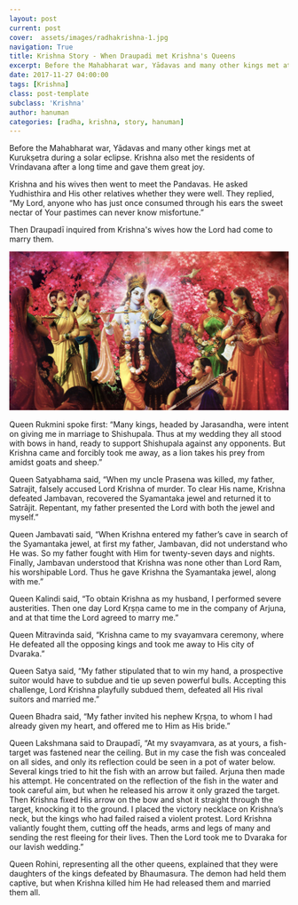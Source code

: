 ```yaml
---
layout: post
current: post
cover:  assets/images/radhakrishna-1.jpg
navigation: True
title: Krishna Story - When Draupadi met Krishna's Queens
excerpt: Before the Mahabharat war, Yādavas and many other kings met at Kurukṣetra during a solar eclipse. Krishna also met the residents of Vrindavana after a long time and gave them great joy...
date: 2017-11-27 04:00:00
tags: [Krishna]
class: post-template
subclass: 'Krishna'
author: hanuman
categories: [radha, krishna, story, hanuman]
---
```


Before the Mahabharat war, Yādavas and many other kings met at Kurukṣetra during a solar eclipse. Krishna also met the residents of Vrindavana after a long time and gave them great joy.

Krishna and his wives then went to meet the Pandavas. He asked Yudhisthira and His other relatives whether they were well. They replied, “My Lord, anyone who has just once consumed through his ears the sweet nectar of Your pastimes can never know misfortune.”

Then Draupadī inquired from Krishna's wives how the Lord had come to marry them. 

![radhakrishna](assets/images/radhakrishna.jpg)

Queen Rukmini spoke first: “Many kings, headed by Jarasandha, were intent on giving me in marriage to Shishupala. Thus at my wedding they all stood with bows in hand, ready to support Shishupala against any opponents. But Krishna came and forcibly took me away, as a lion takes his prey from amidst goats and sheep.”

Queen Satyabhama said, “When my uncle Prasena was killed, my father, Satrajit, falsely accused Lord Krishna of murder. To clear His name, Krishna defeated Jambavan, recovered the Syamantaka jewel and returned it to Satrājit. Repentant, my father presented the Lord with both the jewel and myself.”

Queen Jambavati said, “When Krishna entered my father’s cave in search of the Syamantaka jewel, at first my father, Jambavan, did not understand who He was. So my father fought with Him for twenty-seven days and nights. Finally, Jambavan understood that Krishna was none other than Lord Ram, his worshipable Lord. Thus he gave Krishna the Syamantaka jewel, along with me.”

Queen Kalindi said, “To obtain Krishna as my husband, I performed severe austerities. Then one day Lord Kṛṣṇa came to me in the company of Arjuna, and at that time the Lord agreed to marry me.”

Queen Mitravinda said, “Krishna came to my svayamvara ceremony, where He defeated all the opposing kings and took me away to His city of Dvaraka.”

Queen Satya said, “My father stipulated that to win my hand, a prospective suitor would have to subdue and tie up seven powerful bulls. Accepting this challenge, Lord Krishna playfully subdued them, defeated all His rival suitors and married me.”

Queen Bhadra said, “My father invited his nephew Kṛṣṇa, to whom I had already given my heart, and offered me to Him as His bride.”

Queen Lakshmana said to Draupadī, “At my svayamvara, as at yours, a fish-target was fastened near the ceiling. But in my case the fish was concealed on all sides, and only its reflection could be seen in a pot of water below. Several kings tried to hit the fish with an arrow but failed. Arjuna then made his attempt. He concentrated on the reflection of the fish in the water and took careful aim, but when he released his arrow it only grazed the target. Then Krishna fixed His arrow on the bow and shot it straight through the target, knocking it to the ground. I placed the victory necklace on Krishna’s neck, but the kings who had failed raised a violent protest. Lord Krishna valiantly fought them, cutting off the heads, arms and legs of many and sending the rest fleeing for their lives. Then the Lord took me to Dvaraka for our lavish wedding.”

Queen Rohini, representing all the other queens, explained that they were daughters of the kings defeated by Bhaumasura. The demon had held them captive, but when Krishna killed him He had released them and married them all.
